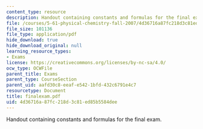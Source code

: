 ```yaml
---
content_type: resource
description: Handout containing constants and formulas for the final exam.
file: /courses/5-61-physical-chemistry-fall-2007/4d36716a87fc218d3c81ed85b5584dee_finalexam.pdf
file_size: 101136
file_type: application/pdf
hide_download: true
hide_download_original: null
learning_resource_types:
- Exams
license: https://creativecommons.org/licenses/by-nc-sa/4.0/
ocw_type: OCWFile
parent_title: Exams
parent_type: CourseSection
parent_uid: aafd30c8-eeaf-e542-1bfd-432c6791e4c7
resourcetype: Document
title: finalexam.pdf
uid: 4d36716a-87fc-218d-3c81-ed85b5584dee
---
```

Handout containing constants and formulas for the final exam.